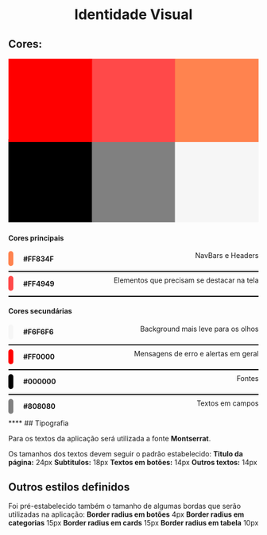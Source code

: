 <h1 style="text-align: center">Identidade Visual</h1>

## Cores:

<!-- 
![Paleta de cores](stylesheets/assets/images/identidade.png) 
-->
![Paleta de cores](stylesheets/assets/images/identidade-espelhada.png)
#### Cores principais

<div style="display:flex;justify-content:space-between;" >
<div style="display: flex; flex-direction: row;
    align-items: center; margin-bottom:10px;">
    <div style="background-color: #FF834F; height:30px; width:10px;
        border-radius: 25px; margin-right: 20px;"></div>
    <b>#FF834F</b>
</div>

<div>NavBars e Headers</div>
</div>

<div style="height:2px;background-color:black;border-radius:1px;width:100%;margin-bottom:8px;"></div>

<div style="display:flex;justify-content:space-between;" >
<div style="display: flex; flex-direction: row;
    align-items: center; margin-bottom:10px;">
    <div style="background-color: #FF4949; height:30px; width:10px;
        border-radius: 25px; margin-right: 20px;"></div>
    <b>#FF4949</b>
</div>

<div>Elementos que precisam se destacar na tela</div>
</div>
<div style="height:2px;background-color:black;border-radius:1px;width:100%;margin-bottom:8px;"></div>

#### Cores secundárias

<div style="display:flex;justify-content:space-between;" >
<div style="display: flex; flex-direction: row;
    align-items: center; margin-bottom:10px;">
    <div style="background-color: #F6F6F6; height:30px; width:10px;
        border-radius: 25px; margin-right: 20px;"></div>
    <b>#F6F6F6</b>
</div>

<div>Background mais leve para os olhos</div>
</div>
<div style="height:2px;background-color:black;border-radius:1px;width:100%;margin-bottom:8px;"></div>

<div style="display:flex;justify-content:space-between;" >
<div style="display: flex; flex-direction: row;
    align-items: center; margin-bottom:10px;">
    <div style="background-color: #FF0000; height:30px; width:10px;
        border-radius: 25px; margin-right: 20px;"></div>
    <b>#FF0000</b>

</div>

<div>Mensagens de erro e alertas em geral</div>
</div>
<div style="height:2px;background-color:black;border-radius:1px;width:100%;margin-bottom:8px;"></div>

<div style="display:flex;justify-content:space-between;" >
<div style="display: flex; flex-direction: row;
    align-items: center; margin-bottom:10px;">
    <div style="background-color: #000000; height:30px; width:10px;
        border-radius: 50px; margin-right: 20px;"></div>
    <b>#000000</b>

</div>

<div>Fontes</div>
</div>
<div style="height:2px;background-color:black;border-radius:1px;width:100%;margin-bottom:8px;"></div>

<div style="display:flex;justify-content:space-between;" >
<div style="display: flex; flex-direction: row;
    align-items: center; margin-bottom:10px;">
    <div style="background-color: #808080; height:30px; width:10px;
        border-radius: 50px; margin-right: 20px;"></div>
    <b>#808080</b>
</div>

<div>Textos em campos</div>
</div>
****
## Tipografia

Para os textos da aplicação será utilizada a fonte **Montserrat**.

Os tamanhos dos textos devem seguir o padrão estabelecido:
**Titulo da página:** 24px
**Subtitulos:** 18px
**Textos em botões:** 14px
**Outros textos:** 14px

## Outros estilos definidos

Foi pré-estabelecido também o tamanho de algumas bordas que serão
utilizadas na aplicação:
**Border radius em botões** 4px
**Border radius em categorias** 15px
**Border radius em cards** 15px
**Border radius em tabela** 10px


<!-- ## Icons

Os icones utilizados na aplicação serão, por padrão, os icones do
[Material Icons](https://material.io/resources/icons/?style=baseline). -->